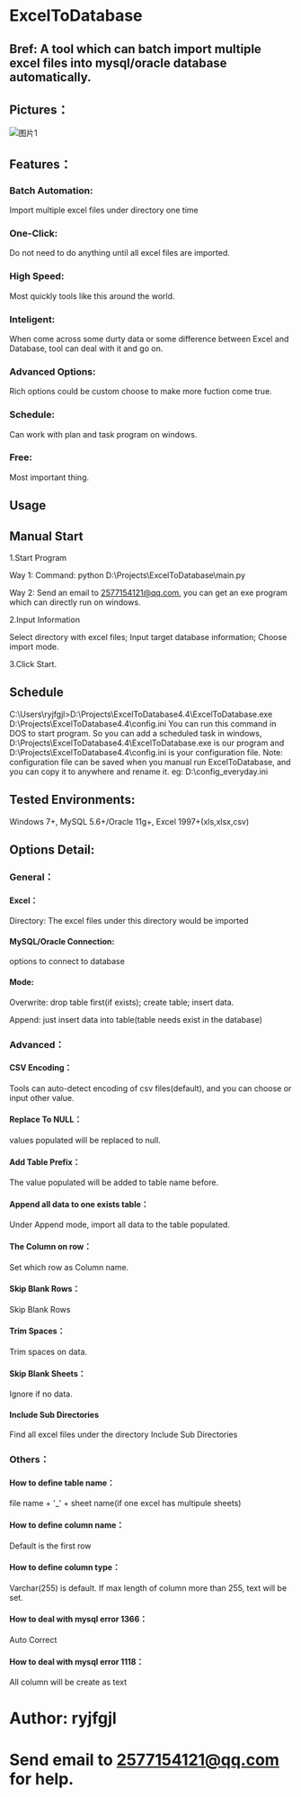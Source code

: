 # ExcelToDatabase
## Bref: A tool which can batch import multiple excel files into mysql/oracle database automatically.
## Pictures：
![图片1](https://user-images.githubusercontent.com/39375647/164977981-f9bd5cb4-4096-4082-92bd-580204ada887.png)

## Features：
### Batch Automation: 
  Import multiple excel files under directory one time

### One-Click: 
  Do not need to do anything until all excel files are imported.

### High Speed: 
  Most quickly tools like this around the world.

### Inteligent: 
  When come across some durty data or some difference between Excel and Database, tool can deal with it and go on.

### Advanced Options: 
  Rich options could be custom choose to make more fuction come true.

### Schedule: 
  Can work with plan and task program on windows.
  
### Free: 
  Most important thing.

## Usage
## Manual Start
1.Start Program

Way 1: Command: python D:\Projects\ExcelToDatabase\main.py

Way 2: Send an email to 2577154121@qq.com, you can get an exe program which can directly run on windows.

2.Input Information

Select directory with excel files; Input target database information; Choose import mode.

3.Click Start.

## Schedule
C:\Users\ryjfgjl>D:\Projects\ExcelToDatabase4.4\ExcelToDatabase.exe D:\Projects\ExcelToDatabase4.4\config.ini
You can run this command in DOS to start program.
So you can add a scheduled task in windows, D:\Projects\ExcelToDatabase4.4\ExcelToDatabase.exe is our program and D:\Projects\ExcelToDatabase4.4\config.ini is your configuration file.
Note: configuration file can be saved when you manual run ExcelToDatabase, and you can copy it to anywhere and rename it.
eg: D:\config_everyday.ini


## Tested Environments: 
Windows 7+, MySQL 5.6+/Oracle 11g+, Excel 1997+(xls,xlsx,csv)

## Options Detail:

### General：
#### Excel：
Directory: The excel files under this directory would be imported

#### MySQL/Oracle Connection: 
options to connect to database
#### Mode:

Overwrite: drop table first(if exists); create table; insert data.

Append: just insert data into table(table needs exist in the database)

### Advanced：
#### CSV Encoding：
Tools can auto-detect encoding of csv files(default), and you can choose or input other value.
#### Replace To NULL：
values populated will be replaced to null.
#### Add Table Prefix：
The value populated will be added to table name before.
#### Append all data to one exists table：
Under Append mode, import all data to the table populated.
#### The Column on row：
Set which row as Column name.
#### Skip Blank Rows：
Skip Blank Rows
#### Trim Spaces：
Trim spaces on data.
#### Skip Blank Sheets：
Ignore if no data.
#### Include Sub Directories
Find all excel files under the directory Include Sub Directories

### Others：
  #### How to define table name：
  file name + '_' + sheet name(if one excel has multipule sheets)
  #### How to define column name：
  Default is the first row
  #### How to define column type：
  Varchar(255) is default. If max length of column more than 255, text will be set.
  #### How to deal with mysql error 1366：
  Auto Correct
  #### How to deal with mysql error 1118：
  All column will be create as text
  
# Author: ryjfgjl
# Send email to 2577154121@qq.com for help.

